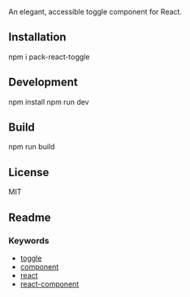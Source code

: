 ﻿
An elegant, accessible toggle component for React. 






## [](https://www.npmjs.com/package/react-toggle?activeTab=readme#installation)Installation

npm i pack-react-toggle



## [](https://www.npmjs.com/package/react-toggle?activeTab=readme#development)Development

npm install
npm run dev

## [](https://www.npmjs.com/package/react-toggle?activeTab=readme#build)Build

npm run build

## [](https://www.npmjs.com/package/react-toggle?activeTab=readme#license)License

MIT

## Readme

### Keywords

-   [toggle](https://www.npmjs.com/search?q=keywords:toggle)
-   [component](https://www.npmjs.com/search?q=keywords:component)
-   [react](https://www.npmjs.com/search?q=keywords:react)
-   [react-component](https://www.npmjs.com/search?q=keywords:react-component)

